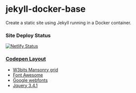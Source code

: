 # jekyll-docker-base
 Create a static site using Jekyll running in a Docker container.


### Site Deploy Status
[![Netlify Status](https://api.netlify.com/api/v1/badges/09db9ddb-dc7e-4394-b8b3-025ad87c111e/deploy-status)](https://app.netlify.com/sites/site-shenomenal/deploys)

### [Codepen Layout](https://codepen.io/luckyluke007/pen/ExjgNYE)

- [W3bits Mansonry grid](https://w3bits.com/css-grid-masonry/)
- [Font Awesome](https://cdnjs.cloudflare.com/ajax/libs/font-awesome/5.12.1/css/all.min.css)
- [Google webfonts](https://fonts.googleapis.com/css?family=Lora|Roboto:100,100i,300,300i,400,400i,500,500i,700,700i,900,900i&amp;display=swap)
- [Jquery 3.4.1](https://cdnjs.cloudflare.com/ajax/libs/jquery/3.4.1/jquery.min.js)



